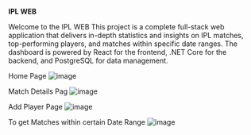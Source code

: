 **IPL WEB**

Welcome to the IPL WEB This project is a complete full-stack web application that delivers in-depth statistics and insights on IPL matches, top-performing players, and matches within specific date ranges. The dashboard is powered by React for the frontend, .NET Core for the backend, and PostgreSQL for data management.

Home Page
![image](https://github.com/user-attachments/assets/b5d55911-182e-4a52-bf05-3f9e249c4971)

Match Details Pag
![image](https://github.com/user-attachments/assets/0eadf1ce-7c7a-469c-b682-4a6af15b4d9f)

Add Player Page
![image](https://github.com/user-attachments/assets/4a7ce2f1-91b4-4ef2-86c4-842550ffa347)

To get Matches within certain Date Range
![image](https://github.com/user-attachments/assets/2945114c-fff8-4cc2-9f27-ce674d1d1a81)

